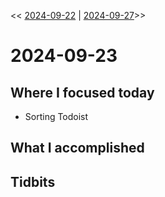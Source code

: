 
<< [2024-09-22](2024-09-22.md) | [2024-09-27](2024-09-27.md)>>

# 2024-09-23

## Where I focused today
- Sorting Todoist

## What I accomplished

## Tidbits

